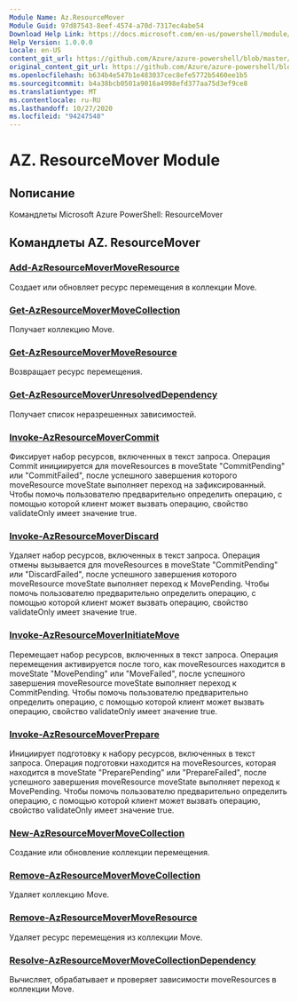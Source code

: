 ```yaml
---
Module Name: Az.ResourceMover
Module Guid: 97d87543-8eef-4574-a70d-7317ec4abe54
Download Help Link: https://docs.microsoft.com/en-us/powershell/module/az.resourcemover
Help Version: 1.0.0.0
Locale: en-US
content_git_url: https://github.com/Azure/azure-powershell/blob/master/src/ResourceMover/help/Az.ResourceMover.md
original_content_git_url: https://github.com/Azure/azure-powershell/blob/master/src/ResourceMover/help/Az.ResourceMover.md
ms.openlocfilehash: b634b4e547b1e483037cec8efe5772b5460ee1b5
ms.sourcegitcommit: b4a38bcb0501a9016a4998efd377aa75d3ef9ce8
ms.translationtype: MT
ms.contentlocale: ru-RU
ms.lasthandoff: 10/27/2020
ms.locfileid: "94247548"
---
```

# AZ. ResourceMover Module
## Nописание
Командлеты Microsoft Azure PowerShell: ResourceMover

## Командлеты AZ. ResourceMover
### [Add-AzResourceMoverMoveResource](Add-AzResourceMoverMoveResource.md)
Создает или обновляет ресурс перемещения в коллекции Move.

### [Get-AzResourceMoverMoveCollection](Get-AzResourceMoverMoveCollection.md)
Получает коллекцию Move.

### [Get-AzResourceMoverMoveResource](Get-AzResourceMoverMoveResource.md)
Возвращает ресурс перемещения.

### [Get-AzResourceMoverUnresolvedDependency](Get-AzResourceMoverUnresolvedDependency.md)
Получает список неразрешенных зависимостей.

### [Invoke-AzResourceMoverCommit](Invoke-AzResourceMoverCommit.md)
Фиксирует набор ресурсов, включенных в текст запроса.
Операция Commit инициируется для moveResources в moveState "CommitPending" или "CommitFailed", после успешного завершения которого moveResource moveState выполняет переход на зафиксированный.
Чтобы помочь пользователю предварительно определить операцию, с помощью которой клиент может вызвать операцию, свойство validateOnly имеет значение true.

### [Invoke-AzResourceMoverDiscard](Invoke-AzResourceMoverDiscard.md)
Удаляет набор ресурсов, включенных в текст запроса.
Операция отмены вызывается для moveResources в moveState "CommitPending" или "DiscardFailed", после успешного завершения которого moveResource moveState выполняет переход к MovePending.
Чтобы помочь пользователю предварительно определить операцию, с помощью которой клиент может вызвать операцию, свойство validateOnly имеет значение true.

### [Invoke-AzResourceMoverInitiateMove](Invoke-AzResourceMoverInitiateMove.md)
Перемещает набор ресурсов, включенных в текст запроса.
Операция перемещения активируется после того, как moveResources находится в moveState "MovePending" или "MoveFailed", после успешного завершения moveResource moveState выполняет переход к CommitPending.
Чтобы помочь пользователю предварительно определить операцию, с помощью которой клиент может вызвать операцию, свойство validateOnly имеет значение true.

### [Invoke-AzResourceMoverPrepare](Invoke-AzResourceMoverPrepare.md)
Инициирует подготовку к набору ресурсов, включенных в текст запроса.
Операция подготовки находится на moveResources, которая находится в moveState "PreparePending" или "PrepareFailed", после успешного завершения moveResource moveState выполняет переход к MovePending.
Чтобы помочь пользователю предварительно определить операцию, с помощью которой клиент может вызвать операцию, свойство validateOnly имеет значение true.

### [New-AzResourceMoverMoveCollection](New-AzResourceMoverMoveCollection.md)
Создание или обновление коллекции перемещения.

### [Remove-AzResourceMoverMoveCollection](Remove-AzResourceMoverMoveCollection.md)
Удаляет коллекцию Move.

### [Remove-AzResourceMoverMoveResource](Remove-AzResourceMoverMoveResource.md)
Удаляет ресурс перемещения из коллекции Move.

### [Resolve-AzResourceMoverMoveCollectionDependency](Resolve-AzResourceMoverMoveCollectionDependency.md)
Вычисляет, обрабатывает и проверяет зависимости moveResources в коллекции Move.

